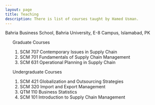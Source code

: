 ```yaml
---
layout: page
title: Teaching
description: There is list of courses taught by Hamed Usman.
---
```

Bahria Business School, Bahria University, E-8 Campus, Islamabad, PK 
<ul style="list-style-type:none;">
 Graduate Courses
  <ol>
    <li>SCM 707 Contemporary Issues in Supply Chain</li>
    <li>SCM 701 Fundamentals of Supply Chain Management</li>
    <li>SCM 631 Operational Planning in Supply Chain</li>
  </ol>
</ul>

<ul style="list-style-type:none;">
 Undergraduate Courses
  <ol>
   <li>SCM 421 Globalization and Outsourcing Strategies</li>
    <li>SCM 320 Import and Export Management</li>
    <li>QTM 110 Business Statistics</li>
    <li>SCM 101 Introduction to Supply Chain Management</li>
   </ol>
</ul>
